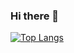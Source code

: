 ### Hi there 👋

[![Top Langs](https://github-readme-stats.vercel.app/api/top-langs/?username=riku-yasuoka&theme=default&layout=defalut)](https://github.com/anuraghazra/github-readme-stats)


<!--
**riku-yasuoka/riku-yasuoka** is a ✨ _special_ ✨ repository because its `README.md` (this file) appears on your GitHub profile.

Here are some ideas to get you started:

- 🔭 I’m currently working on ...
- 🌱 I’m currently learning ...
- 👯 I’m looking to collaborate on ...
- 🤔 I’m looking for help with ...
- 💬 Ask me about ...
- 📫 How to reach me: ...
- 😄 Pronouns: ...
- ⚡ Fun fact: ...
-->
